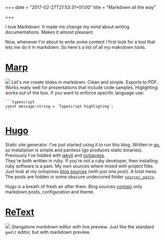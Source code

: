 +++
date = "2017-02-27T21:53:31+01:00"
title = "Markdown all the way"

+++

I love Markdown. It made me change my mind about writing documentations. Makes it almost pleasant. 

Now, whenever I'm about to write some content I first look for a tool that lets me do it in markdown.
So here's a list of all my makrdown tools.

# [Marp](https://yhatt.github.io/marp/)

![](https://yhatt.github.io/marp/images/marp-screenshot.png)
Let's me create slides in markdown. Clean and simple. Exports to PDF. 
Works really well for prezentations that include code samples. Higlighting works out of the box.
If you want to enforce specific language use:

    ```typescript
    const message:string = `Typescript highligting`;
    ```

# [Hugo](https://gohugo.io/)

Static site generator. I've just started using it to run this blog.
Written in [go](https://golang.org/), so installation is simple and painless (go produces static binaries).
Previously I've fiddled with [jekyll](https://jekyllrb.com/) and [octopress](http://octopress.org/).   
They're both written in ruby. If you're not a ruby developer, then installing ruby software is a pain. 
My own sources where mixed with project files. Just look at my octopress [blog sources](https://github.com/rzymek/rzymek.github.io/tree/source) (with just one post).
A total mess. The posts are hidden in some obscure undercored folder [`source/_posts`](https://github.com/rzymek/rzymek.github.io/tree/source/source/_posts).

Hugo is a breath of fresh air after them. Blog sources [contain](https://github.com/rzymek/rzymek.github.io) only markdown posts, configuration and theme.

# [ReText](https://github.com/retext-project/retext)

![](https://camo.githubusercontent.com/5513bfe0e70a35ff7e34fcf6dc9a38827792761a/68747470733a2f2f612e6673646e2e636f6d2f636f6e2f6170702f70726f6a2f7265746578742f73637265656e73686f74732f7265746578742d6b6465352e706e67)
Stangalone markdown editor with live preview. Just like the standard `gedit` editor, but with markdown preview.

